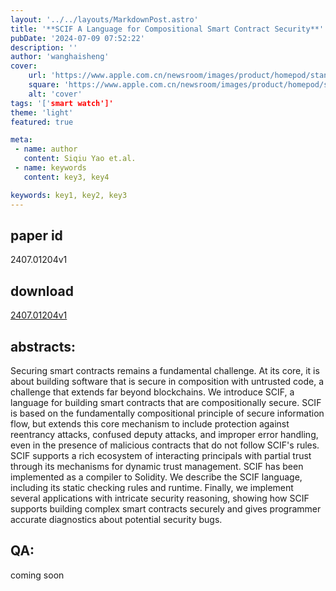 ```yaml
---
layout: '../../layouts/MarkdownPost.astro'
title: '**SCIF A Language for Compositional Smart Contract Security**'
pubDate: '2024-07-09 07:52:22'
description: ''
author: 'wanghaisheng'
cover:
    url: 'https://www.apple.com.cn/newsroom/images/product/homepod/standard/Apple-HomePod-hero-230118_big.jpg.large_2x.jpg'
    square: 'https://www.apple.com.cn/newsroom/images/product/homepod/standard/Apple-HomePod-hero-230118_big.jpg.large_2x.jpg'
    alt: 'cover'
tags: '['smart watch']' 
theme: 'light'
featured: true

meta:
 - name: author
   content: Siqiu Yao et.al.
 - name: keywords
   content: key3, key4

keywords: key1, key2, key3
---
```


## paper id
2407.01204v1
## download
[2407.01204v1](http://arxiv.org/abs/2407.01204v1)
## abstracts:
Securing smart contracts remains a fundamental challenge. At its core, it is about building software that is secure in composition with untrusted code, a challenge that extends far beyond blockchains. We introduce SCIF, a language for building smart contracts that are compositionally secure. SCIF is based on the fundamentally compositional principle of secure information flow, but extends this core mechanism to include protection against reentrancy attacks, confused deputy attacks, and improper error handling, even in the presence of malicious contracts that do not follow SCIF's rules. SCIF supports a rich ecosystem of interacting principals with partial trust through its mechanisms for dynamic trust management. SCIF has been implemented as a compiler to Solidity. We describe the SCIF language, including its static checking rules and runtime. Finally, we implement several applications with intricate security reasoning, showing how SCIF supports building complex smart contracts securely and gives programmer accurate diagnostics about potential security bugs.
## QA:
coming soon
